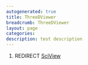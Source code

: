 ```yaml
---
autogenerated: true
title: ThreeDViewer
breadcrumb: ThreeDViewer
layout: page
categories: 
description: test description
---
```


1.  REDIRECT [SciView](SciView)
